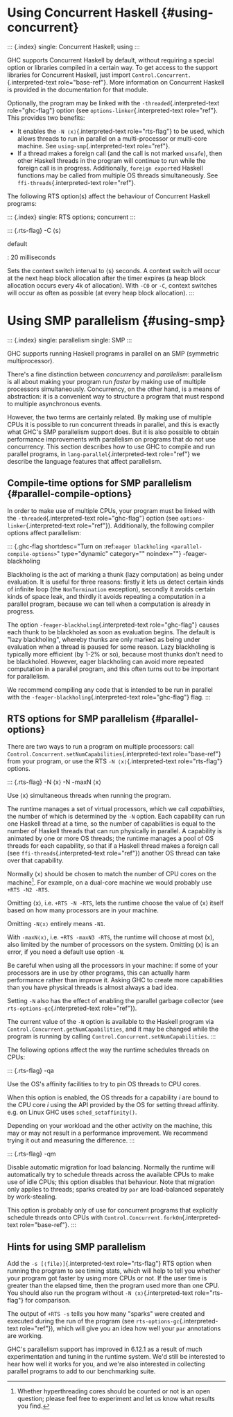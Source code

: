 Using Concurrent Haskell {#using-concurrent}
========================

::: {.index}
single: Concurrent Haskell; using
:::

GHC supports Concurrent Haskell by default, without requiring a special
option or libraries compiled in a certain way. To get access to the
support libraries for Concurrent Haskell, just import
`Control.Concurrent.`{.interpreted-text role="base-ref"}. More
information on Concurrent Haskell is provided in the documentation for
that module.

Optionally, the program may be linked with the
`-threaded`{.interpreted-text role="ghc-flag"} option (see
`options-linker`{.interpreted-text role="ref"}. This provides two
benefits:

-   It enables the `-N ⟨x⟩`{.interpreted-text role="rts-flag"} to be
    used, which allows threads to run in parallel on a multi-processor
    or multi-core machine. See `using-smp`{.interpreted-text
    role="ref"}.
-   If a thread makes a foreign call (and the call is not marked
    `unsafe`), then other Haskell threads in the program will continue
    to run while the foreign call is in progress. Additionally,
    `foreign export`ed Haskell functions may be called from multiple OS
    threads simultaneously. See `ffi-threads`{.interpreted-text
    role="ref"}.

The following RTS option(s) affect the behaviour of Concurrent Haskell
programs:

::: {.index}
single: RTS options; concurrent
:::

::: {.rts-flag}
-C ⟨s⟩

default

:   20 milliseconds

Sets the context switch interval to ⟨s⟩ seconds. A context switch will
occur at the next heap block allocation after the timer expires (a heap
block allocation occurs every 4k of allocation). With `-C0` or `-C`,
context switches will occur as often as possible (at every heap block
allocation).
:::

Using SMP parallelism {#using-smp}
=====================

::: {.index}
single: parallelism single: SMP
:::

GHC supports running Haskell programs in parallel on an SMP (symmetric
multiprocessor).

There\'s a fine distinction between *concurrency* and *parallelism*:
parallelism is all about making your program run *faster* by making use
of multiple processors simultaneously. Concurrency, on the other hand,
is a means of abstraction: it is a convenient way to structure a program
that must respond to multiple asynchronous events.

However, the two terms are certainly related. By making use of multiple
CPUs it is possible to run concurrent threads in parallel, and this is
exactly what GHC\'s SMP parallelism support does. But it is also
possible to obtain performance improvements with parallelism on programs
that do not use concurrency. This section describes how to use GHC to
compile and run parallel programs, in `lang-parallel`{.interpreted-text
role="ref"} we describe the language features that affect parallelism.

Compile-time options for SMP parallelism {#parallel-compile-options}
----------------------------------------

In order to make use of multiple CPUs, your program must be linked with
the `-threaded`{.interpreted-text role="ghc-flag"} option (see
`options-linker`{.interpreted-text role="ref"}). Additionally, the
following compiler options affect parallelism:

::: {.ghc-flag shortdesc="Turn on :ref:`eager blackholing <parallel-compile-options>`" type="dynamic" category="" noindex=""}
-feager-blackholing

Blackholing is the act of marking a thunk (lazy computation) as being
under evaluation. It is useful for three reasons: firstly it lets us
detect certain kinds of infinite loop (the `NonTermination` exception),
secondly it avoids certain kinds of space leak, and thirdly it avoids
repeating a computation in a parallel program, because we can tell when
a computation is already in progress.

The option `-feager-blackholing`{.interpreted-text role="ghc-flag"}
causes each thunk to be blackholed as soon as evaluation begins. The
default is \"lazy blackholing\", whereby thunks are only marked as being
under evaluation when a thread is paused for some reason. Lazy
blackholing is typically more efficient (by 1-2% or so), because most
thunks don\'t need to be blackholed. However, eager blackholing can
avoid more repeated computation in a parallel program, and this often
turns out to be important for parallelism.

We recommend compiling any code that is intended to be run in parallel
with the `-feager-blackholing`{.interpreted-text role="ghc-flag"} flag.
:::

RTS options for SMP parallelism {#parallel-options}
-------------------------------

There are two ways to run a program on multiple processors: call
`Control.Concurrent.setNumCapabilities`{.interpreted-text
role="base-ref"} from your program, or use the RTS
`-N ⟨x⟩`{.interpreted-text role="rts-flag"} options.

::: {.rts-flag}
-N ⟨x⟩ -N -maxN ⟨x⟩

Use ⟨x⟩ simultaneous threads when running the program.

The runtime manages a set of virtual processors, which we call
*capabilities*, the number of which is determined by the `-N` option.
Each capability can run one Haskell thread at a time, so the number of
capabilities is equal to the number of Haskell threads that can run
physically in parallel. A capability is animated by one or more OS
threads; the runtime manages a pool of OS threads for each capability,
so that if a Haskell thread makes a foreign call (see
`ffi-threads`{.interpreted-text role="ref"}) another OS thread can take
over that capability.

Normally ⟨x⟩ should be chosen to match the number of CPU cores on the
machine[^1]. For example, on a dual-core machine we would probably use
`+RTS -N2 -RTS`.

Omitting ⟨x⟩, i.e. `+RTS -N -RTS`, lets the runtime choose the value of
⟨x⟩ itself based on how many processors are in your machine.

Omitting `-N⟨x⟩` entirely means `-N1`.

With `-maxN⟨x⟩`, i.e. `+RTS -maxN3 -RTS`, the runtime will choose at
most (x), also limited by the number of processors on the system.
Omitting (x) is an error, if you need a default use option `-N`.

Be careful when using all the processors in your machine: if some of
your processors are in use by other programs, this can actually harm
performance rather than improve it. Asking GHC to create more
capabilities than you have physical threads is almost always a bad idea.

Setting `-N` also has the effect of enabling the parallel garbage
collector (see `rts-options-gc`{.interpreted-text role="ref"}).

The current value of the `-N` option is available to the Haskell program
via `Control.Concurrent.getNumCapabilities`, and it may be changed while
the program is running by calling
`Control.Concurrent.setNumCapabilities`.
:::

The following options affect the way the runtime schedules threads on
CPUs:

::: {.rts-flag}
-qa

Use the OS\'s affinity facilities to try to pin OS threads to CPU cores.

When this option is enabled, the OS threads for a capability $i$ are
bound to the CPU core $i$ using the API provided by the OS for setting
thread affinity. e.g. on Linux GHC uses `sched_setaffinity()`.

Depending on your workload and the other activity on the machine, this
may or may not result in a performance improvement. We recommend trying
it out and measuring the difference.
:::

::: {.rts-flag}
-qm

Disable automatic migration for load balancing. Normally the runtime
will automatically try to schedule threads across the available CPUs to
make use of idle CPUs; this option disables that behaviour. Note that
migration only applies to threads; sparks created by `par` are
load-balanced separately by work-stealing.

This option is probably only of use for concurrent programs that
explicitly schedule threads onto CPUs with
`Control.Concurrent.forkOn`{.interpreted-text role="base-ref"}.
:::

Hints for using SMP parallelism
-------------------------------

Add the `-s [⟨file⟩]`{.interpreted-text role="rts-flag"} RTS option when
running the program to see timing stats, which will help to tell you
whether your program got faster by using more CPUs or not. If the user
time is greater than the elapsed time, then the program used more than
one CPU. You should also run the program without
`-N ⟨x⟩`{.interpreted-text role="rts-flag"} for comparison.

The output of `+RTS -s` tells you how many \"sparks\" were created and
executed during the run of the program (see
`rts-options-gc`{.interpreted-text role="ref"}), which will give you an
idea how well your `par` annotations are working.

GHC\'s parallelism support has improved in 6.12.1 as a result of much
experimentation and tuning in the runtime system. We\'d still be
interested to hear how well it works for you, and we\'re also interested
in collecting parallel programs to add to our benchmarking suite.

[^1]: Whether hyperthreading cores should be counted or not is an open
    question; please feel free to experiment and let us know what
    results you find.
